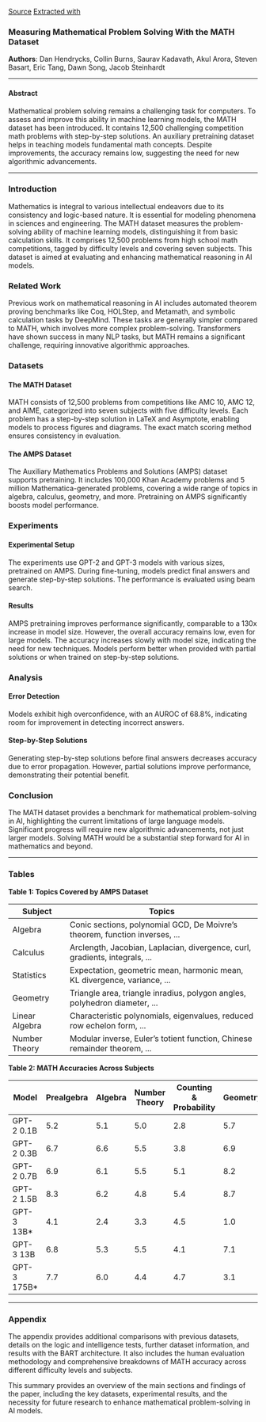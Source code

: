 [Source](https://arxiv.org/pdf/2103.03874) [Extracted with](https://chatgpt.com/share/e/64046a3a-ef8d-4c61-8650-eaea3cb8108e)
### Measuring Mathematical Problem Solving With the MATH Dataset

**Authors**: Dan Hendrycks, Collin Burns, Saurav Kadavath, Akul Arora, Steven Basart, Eric Tang, Dawn Song, Jacob Steinhardt

---

#### Abstract
Mathematical problem solving remains a challenging task for computers. To assess and improve this ability in machine learning models, the MATH dataset has been introduced. It contains 12,500 challenging competition math problems with step-by-step solutions. An auxiliary pretraining dataset helps in teaching models fundamental math concepts. Despite improvements, the accuracy remains low, suggesting the need for new algorithmic advancements.

---

### Introduction
Mathematics is integral to various intellectual endeavors due to its consistency and logic-based nature. It is essential for modeling phenomena in sciences and engineering. The MATH dataset measures the problem-solving ability of machine learning models, distinguishing it from basic calculation skills. It comprises 12,500 problems from high school math competitions, tagged by difficulty levels and covering seven subjects. This dataset is aimed at evaluating and enhancing mathematical reasoning in AI models.

### Related Work
Previous work on mathematical reasoning in AI includes automated theorem proving benchmarks like Coq, HOLStep, and Metamath, and symbolic calculation tasks by DeepMind. These tasks are generally simpler compared to MATH, which involves more complex problem-solving. Transformers have shown success in many NLP tasks, but MATH remains a significant challenge, requiring innovative algorithmic approaches.

### Datasets
#### The MATH Dataset
MATH consists of 12,500 problems from competitions like AMC 10, AMC 12, and AIME, categorized into seven subjects with five difficulty levels. Each problem has a step-by-step solution in LaTeX and Asymptote, enabling models to process figures and diagrams. The exact match scoring method ensures consistency in evaluation.

#### The AMPS Dataset
The Auxiliary Mathematics Problems and Solutions (AMPS) dataset supports pretraining. It includes 100,000 Khan Academy problems and 5 million Mathematica-generated problems, covering a wide range of topics in algebra, calculus, geometry, and more. Pretraining on AMPS significantly boosts model performance.

### Experiments
#### Experimental Setup
The experiments use GPT-2 and GPT-3 models with various sizes, pretrained on AMPS. During fine-tuning, models predict final answers and generate step-by-step solutions. The performance is evaluated using beam search.

#### Results
AMPS pretraining improves performance significantly, comparable to a 130x increase in model size. However, the overall accuracy remains low, even for large models. The accuracy increases slowly with model size, indicating the need for new techniques. Models perform better when provided with partial solutions or when trained on step-by-step solutions.

### Analysis
#### Error Detection
Models exhibit high overconfidence, with an AUROC of 68.8%, indicating room for improvement in detecting incorrect answers.

#### Step-by-Step Solutions
Generating step-by-step solutions before final answers decreases accuracy due to error propagation. However, partial solutions improve performance, demonstrating their potential benefit.

### Conclusion
The MATH dataset provides a benchmark for mathematical problem-solving in AI, highlighting the current limitations of large language models. Significant progress will require new algorithmic advancements, not just larger models. Solving MATH would be a substantial step forward for AI in mathematics and beyond.

---

### Tables

**Table 1: Topics Covered by AMPS Dataset**

| Subject          | Topics                                                                                                                                                           |
|------------------|------------------------------------------------------------------------------------------------------------------------------------------------------------------|
| Algebra          | Conic sections, polynomial GCD, De Moivre’s theorem, function inverses, ...                                                                                       |
| Calculus         | Arclength, Jacobian, Laplacian, divergence, curl, gradients, integrals, ...                                                                                       |
| Statistics       | Expectation, geometric mean, harmonic mean, KL divergence, variance, ...                                                                                         |
| Geometry         | Triangle area, triangle inradius, polygon angles, polyhedron diameter, ...                                                                                       |
| Linear Algebra   | Characteristic polynomials, eigenvalues, reduced row echelon form, ...                                                                                            |
| Number Theory    | Modular inverse, Euler’s totient function, Chinese remainder theorem, ...                                                                                        |

**Table 2: MATH Accuracies Across Subjects**

| Model          | Prealgebra | Algebra | Number Theory | Counting & Probability | Geometry | Intermediate Algebra | Precalculus | Average | Improvement (%) |
|----------------|------------|---------|---------------|------------------------|----------|----------------------|-------------|---------|------------------|
| GPT-2 0.1B     | 5.2        | 5.1     | 5.0           | 2.8                    | 5.7      | 6.5                  | 7.3         | 5.4     | 0                |
| GPT-2 0.3B     | 6.7        | 6.6     | 5.5           | 3.8                    | 6.9      | 6.0                  | 7.1         | 6.2     | +15              |
| GPT-2 0.7B     | 6.9        | 6.1     | 5.5           | 5.1                    | 8.2      | 5.8                  | 7.7         | 6.4     | +19              |
| GPT-2 1.5B     | 8.3        | 6.2     | 4.8           | 5.4                    | 8.7      | 6.1                  | 8.8         | 6.9     | +28              |
| GPT-3 13B*     | 4.1        | 2.4     | 3.3           | 4.5                    | 1.0      | 3.2                  | 2.0         | 3.0     | -44              |
| GPT-3 13B      | 6.8        | 5.3     | 5.5           | 4.1                    | 7.1      | 4.7                  | 5.8         | 5.6     | +4               |
| GPT-3 175B*    | 7.7        | 6.0     | 4.4           | 4.7                    | 3.1      | 4.4                  | 4.0         | 5.2     | -4               |

---

### Appendix
The appendix provides additional comparisons with previous datasets, details on the logic and intelligence tests, further dataset information, and results with the BART architecture. It also includes the human evaluation methodology and comprehensive breakdowns of MATH accuracy across different difficulty levels and subjects.

This summary provides an overview of the main sections and findings of the paper, including the key datasets, experimental results, and the necessity for future research to enhance mathematical problem-solving in AI models.
